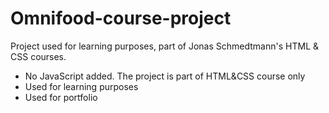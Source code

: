 # Omnifood-course-project
Project used for learning purposes, part of Jonas Schmedtmann's HTML &amp; CSS courses. 
- No JavaScript added. The project is part of HTML&CSS course only
- Used for learning purposes
- Used for portfolio
